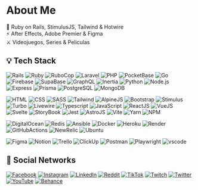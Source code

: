 # About Me
📌 Ruby on Rails, StimulusJS, Tailwind & Hotwire<br>⚡ After Effects, Adobe Premier & Figma<br>⚔️ Videojuegos, Series & Peliculas

## 💡 Tech Stack

![Rails](https://img.shields.io/badge/-Ruby_On_Rails-333333?style=flat&logo=rubygems)
![Ruby](https://img.shields.io/badge/-Ruby-333333?style=flat&logo=ruby&logoColor=d3533e)
![RuboCop](https://img.shields.io/badge/-RuboCop-333333?style=flat&logo=rubocop)
![Laravel](https://img.shields.io/badge/-Laravel-333333?style=flat&logo=laravel&logoColor=ff5d01)
![PHP](https://img.shields.io/badge/-PHP-333333?style=flat&logo=gradle&logoColor=239ae2)
![PocketBase](https://img.shields.io/badge/-Pocket_Base-333333?style=flat&logo=pocketbase)
![Go](https://img.shields.io/badge/-Golang-333333?style=flat&logo=go)
![Firebase](https://img.shields.io/badge/-Firebase-333333?style=flat&logo=firebase)
![SupaBase](https://img.shields.io/badge/-SupaBase-333333?style=flat&logo=supabase)
![GraphQL](https://img.shields.io/badge/-GraphQL-333333?style=flat&logo=graphql&logoColor=da4662)
![Inertia](https://img.shields.io/badge/-Inertia_JS-333333?style=flat&logo=inertia&logoColor=8a67ec)
![Python](https://img.shields.io/badge/-Python-333333?style=flat&logo=python&logoColor=459546)
![Node.js](https://img.shields.io/badge/-Node.js-333333?style=flat&logo=node.js&logoColor=459546)
![Express](https://img.shields.io/badge/-Express-333333?style=flat&logo=express)
![Prisma](https://img.shields.io/badge/-Prisma-333333?style=flat&logo=prisma)
![PostgreSQL](https://img.shields.io/badge/-PostgreSQL-333333?style=flat&logo=postgresql&logoColor=0080ff)
![MongoDB](https://img.shields.io/badge/-MongoDB-333333?style=flat&logo=MongoDB)

![HTML](https://img.shields.io/badge/-HTML-333333?style=flat&logo=html5)
![CSS](https://img.shields.io/badge/-CSS-333333?style=flat&logo=CSS3&logoColor=1572B6)
![SASS](https://img.shields.io/badge/-SASS-333333?style=flat&logo=sass)
![Tailwind](https://img.shields.io/badge/-TailwindCSS-333333?style=flat&logo=tailwindcss)
![AlpineJS](https://img.shields.io/badge/-Alpine_JS-333333?style=flat&logo=alpine.js)
![Bootstrap](https://img.shields.io/badge/-Bootstrap-333333?style=flat&logo=bootstrap)
![Stimulus](https://img.shields.io/badge/-Stimulus-333333?style=flat&logo=stimulus)
![Turbo](https://img.shields.io/badge/-Turbo-333333?style=flat&logo=turbo)
![Livewire](https://img.shields.io/badge/-Livewire-333333?style=flat&logo=livewire&logoColor=cc6699)
![Typescript](https://img.shields.io/badge/-TypeScript-333333?style=flat&logo=typescript)
![JavaScript](https://img.shields.io/badge/-JavaScript-333333?style=flat&logo=javascript)
![ReactJS](https://img.shields.io/badge/-React_JS-333333?style=flat&logo=react)
![VueJS](https://img.shields.io/badge/-Vue_JS-333333?style=flat&logo=vue.js)
![Svelte](https://img.shields.io/badge/-Svelte-333333?style=flat&logo=svelte)
![StoryBook](https://img.shields.io/badge/-Story_Book-333333?style=flat&logo=storybook)
![Jest](https://img.shields.io/badge/-Jest-333333?style=flat&logo=Jest&logoColor=944058)
![AstroJS](https://img.shields.io/badge/-Astro_JS-333333?style=flat&logo=astro)
![Vite](https://img.shields.io/badge/-Vite_JS-333333?style=flat&logo=vite&logoColor=ffca28)
![Yarn](https://img.shields.io/badge/-Yarn-333333?style=flat&logo=yarn)
![NPM](https://img.shields.io/badge/-NPM-333333?style=flat&logo=npm)

![DigitalOcean](https://img.shields.io/badge/-DigitalOcean-333333?style=flat&logo=digitalocean)
![Redis](https://img.shields.io/badge/-Redis-333333?style=flat&logo=redis)
![Ansible](https://img.shields.io/badge/-Ansible-333333?style=flat&logo=ansible)
![Docker](https://img.shields.io/badge/-Docker-333333?style=flat&logo=docker)
![Heroku](https://img.shields.io/badge/-Heroku-333333?style=flat&logo=heroku&logoColor=8e4bf1)
![Render](https://img.shields.io/badge/-Render-333333?style=flat&logo=render)
![GitHubActions](https://img.shields.io/badge/-GitHub_Actions-333333?style=flat&logo=github)
![NewRelic](https://img.shields.io/badge/-New_Relic-333333?style=flat&logo=newrelic)
![Ubuntu](https://img.shields.io/badge/-Ubuntu-333333?style=flat&logo=ubuntu)


![Figma](https://img.shields.io/badge/-Figma-333333?style=flat&logo=figma)
![Notion](https://img.shields.io/badge/-Notion-333333?style=flat&logo=notion)
![Trello](https://img.shields.io/badge/-Trello-333333?style=flat&logo=trello&logoColor=2479e7)
![ClickUp](https://img.shields.io/badge/-ClickUp-333333?style=flat&logo=clickup)
![Postman](https://img.shields.io/badge/-Postman-333333?style=flat&logo=postman)
![Playwright](https://img.shields.io/badge/-Playwright-333333?style=flat&logo=playwright)
![vscode](https://img.shields.io/badge/-vscode-333333?style=flat&logo=visualstudio&logoColor=0080ff)


## 💬 Social Networks
[![Facebook](https://img.shields.io/badge/Facebook-%231877F2.svg?logo=Facebook&logoColor=white)](https://facebook.com/yonhaime)
[![Instagram](https://img.shields.io/badge/Instagram-%23E4405F.svg?logo=Instagram&logoColor=white)](https://instagram.com/yonhaime)
[![LinkedIn](https://img.shields.io/badge/LinkedIn-%230077B5.svg?logo=linkedin&logoColor=white)](https://linkedin.com/in/yonhaime)
[![Reddit](https://img.shields.io/badge/Reddit-%23FF4500.svg?logo=Reddit&logoColor=white)](https://reddit.com/user/yonhaime)
[![TikTok](https://img.shields.io/badge/TikTok-%23000000.svg?logo=TikTok&logoColor=white)](https://tiktok.com/@yonhaime)
[![Twitch](https://img.shields.io/badge/Twitch-%239146FF.svg?logo=Twitch&logoColor=white)](https://twitch.tv/yonhaime)
[![Twitter](https://img.shields.io/badge/Twitter-%231DA1F2.svg?logo=Twitter&logoColor=white)](https://twitter.com/yonhaime)
[![YouTube](https://img.shields.io/badge/YouTube-%23FF0000.svg?logo=YouTube&logoColor=white)](https://youtube.com/@yonhaime)
[![Behance](https://img.shields.io/badge/Behance-1769ff?logo=behance&logoColor=white)](https://behance.net/yonhaime)
